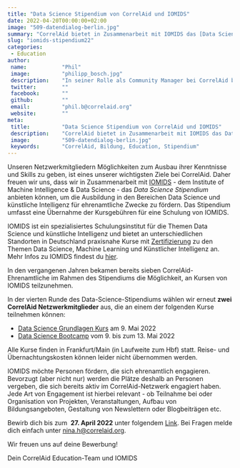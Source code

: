 ```yaml
---
title: "Data Science Stipendium von CorrelAid und IOMIDS"
date: 2022-04-20T00:00:00+02:00
image: "509-datendialog-berlin.jpg"
summary: "CorrelAid bietet in Zusammenarbeit mit IOMIDS das [Data Science Stipendium](https://iomids.com/datasciencestipendium/) an, um die Ausbildung in den Bereichen Data Science und künstliche Intelligenz für ehrenamtliche Zwecke zu fördern. Das Stipendium umfasst eine vollständige Übernahme der Kursgebühren für einen der Kurse von IOMIDS."
slug: "iomids-stipendium22"
categories:       
 - Education
author: 
 name:           "Phil"
 image:          "philipp_bosch.jpg"
 description:    "In seiner Rolle als Community Manager bei CorrelAid betreut Phil sowohl unsere Lokalgruppe sowie einzelne Volunteers während ihrer Zeit bei CorrelAid. Phil befindet sich derzeit in den letzen Zügen seines Masters in “Social and Economic Data Science” an der Universität Konstanz. Vor seiner Zeit als Community Manager oganisierte er die Lokalgruppe in Konstanz, der Gründungsstadt von CorrelAid."
 twitter:        ""
 facebook:       ""
 github:         ""
 email:          "phil.b@correlaid.org"
 website:        ""
meta:
 title:          "Data Science Stipendium von CorrelAid und IOMIDS"
 description:    "CorrelAid bietet in Zusammenarbeit mit IOMIDS das Data Science Stipendium an, um die Ausbildung in den Bereichen Data Science und künstliche Intelligenz für ehrenamtliche Zwecke zu fördern. Das Stipendium umfasst den kostenlosen Zugang zu einem Kurs des IOMIDS."
 image:          "509-datendialog-berlin.jpg"
 keywords:       "CorrelAid, Bildung, Education, Stipendium"
---
```



Unseren Netzwerkmitgliedern Möglichkeiten zum Ausbau ihrer Kenntnisse und Skills zu geben, ist eines unserer wichtigsten Ziele bei CorrelAid. Daher freuen wir uns, dass wir in Zusammenarbeit mit [IOMIDS](https://iomids.com) - dem Institute of Machine Intelligence & Data Science - das *Data Science Stipendium* anbieten können, um die Ausbildung in den Bereichen Data Science und künstliche Intelligenz für ehrenamtliche Zwecke zu fördern. Das Stipendium umfasst eine Übernahme der Kursgebühren für eine Schulung von IOMIDS. 

IOMIDS ist ein spezialisiertes Schulungsinstitut für die Themen Data Science und künstliche Intelligenz und bietet an unterschiedlichen Standorten in Deutschland praxisnahe Kurse mit [Zertifizierung](https://iomids.com/zertifizierung-als-data-scientist/) zu den Themen Data Science, Machine Learning und Künstlicher Intelligenz an. Mehr Infos zu IOMIDS findest du [hier](https://iomids.com/?pk_campaign=correlaidnews&pk_kwd=datasciencestipendium202109).

In den vergangenen Jahren bekamen bereits sieben CorrelAid-Ehrenamtliche im Rahmen des Stipendiums die Möglichkeit, an Kursen von IOMIDS teilzunehmen. 

In der vierten Runde des Data-Science-Stipendiums wählen wir erneut **zwei CorrelAid Netzwerkmitglieder** aus, die an einem der folgenden Kurse teilnehmen können: 

- [Data Science Grundlagen Kurs](https://iomids.com/data-science-grundlagen-kurs/?pk_campaign=correlaidnews&pk_kwd=datasciencestipendium202109) am 9. Mai 2022
- [Data Science Bootcamp](https://datasciencebootcamp.de/?pk_campaign=correlaidnews&pk_kwd=datasciencestipendium) vom 9. bis zum 13. Mai 2022

Alle Kurse finden in Frankfurt/Main (in Laufweite zum Hbf) statt. Reise- und Übernachtungskosten können leider nicht übernommen werden. 

IOMIDS möchte Personen fördern, die sich ehrenamtlich engagieren. Bevorzugt (aber nicht nur) werden die Plätze deshalb an Personen vergeben, die sich bereits aktiv im CorrelAid-Netzwerk engagiert haben. Jede Art von Engagement ist hierbei relevant - ob Teilnahme bei oder Organisation von Projekten, Veranstaltungen, Aufbau von Bildungsangeboten, Gestaltung von Newslettern oder Blogbeiträgen etc. 

Bewirb dich bis zum  **27. April 2022** unter folgendem [Link](https://iomids.com/datasciencestipendium/?pk_campaign=correlaidnews&pk_kwd=datasciencestipendium). Bei Fragen melde dich einfach unter [nina.h@correlaid.org](mailto:nina.h@correlaid.org).

Wir freuen uns auf deine Bewerbung!

Dein CorrelAid Education-Team und IOMIDS
